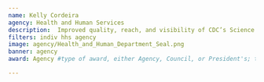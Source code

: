 ```yaml
---
name: Kelly Cordeira
agency: Health and Human Services
description:  Improved quality, reach, and visibility of CDC’s Science Ambassador Fellowship for middle and high school teachers interested in incorporating public health sciences into the classroom. This program improves health literacy among students and provides teachers with the training and curriculum design needed to promote public health sciences.
filters: indiv hhs agency
image: agency/Health_and_Human_Department_Seal.png
banner: agency
award: Agency #type of award, either Agency, Council, or President's; this is case sensitive so make sure to match the options listed exactly. This section generates the format of the card

---
```

